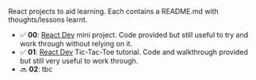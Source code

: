 React projects to aid learning. Each contains a README.md with thoughts/lessons learnt.

- ✅ **00**: [React Dev](https://react.dev/learn/thinking-in-react) mini project. Code provided but still useful to try and work through without relying on it.
- ✅ **01**: [React Dev](https://react.dev/learn/tutorial-tic-tac-toe) Tic-Tac-Toe tutorial. Code and walkthrough provided but still very useful to work through.
- 🔜 **02**: tbc

